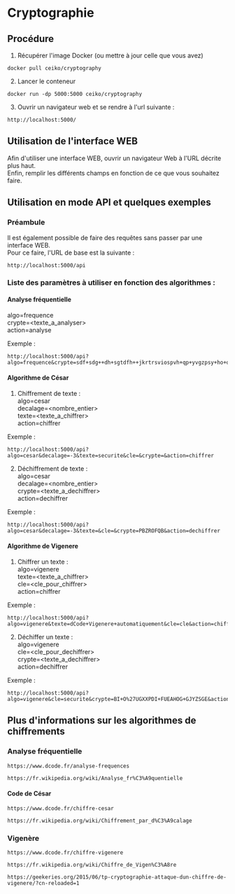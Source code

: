# Cryptographie

## Procédure
1. Récupérer l'image Docker (ou mettre à jour celle que vous avez)
```
docker pull ceiko/cryptography
```

2. Lancer le conteneur
```
docker run -dp 5000:5000 ceiko/cryptography
```

3. Ouvrir un navigateur web et se rendre à l'url suivante :
```
http://localhost:5000/
```

## Utilisation de l'interface WEB
Afin d'utiliser une interface WEB, ouvrir un navigateur Web à l'URL décrite plus haut.  
Enfin, remplir les différents champs en fonction de ce que vous souhaitez faire.  

## Utilisation en mode API et quelques exemples
### Préambule
Il est également possible de faire des requêtes sans passer par une interface WEB.  
Pour ce faire, l'URL de base est la suivante :
```
http://localhost:5000/api
```

### Liste des paramètres à utiliser en fonction des algorithmes :

#### Analyse fréquentielle  
algo=frequence  
crypte=&lt;texte_a_analyser&gt;  
action=analyse  
  
Exemple :  
```
http://localhost:5000/api?algo=frequence&crypte=sdf+sdg++dh+sgtdfh++jkrtrsviospvh+qp+yvgzpsy+ho+qemifgqhewoh+qreihogesuhgzqepiqgherghqzmg+ohsrhemrghoqelqmsoyy%22haozaz&action=analyse
```

#### Algorithme de César  
1. Chiffrement de texte :  
algo=cesar  
decalage=&lt;nombre_entier&gt;  
texte=&lt;texte_a_chiffrer&gt;  
action=chiffrer   
  
Exemple : 
```
http://localhost:5000/api?algo=cesar&decalage=-3&texte=securite&cle=&crypte=&action=chiffrer
```
  
2. Déchiffrement de texte :  
algo=cesar  
decalage=&lt;nombre_entier&gt;  
crypte=&lt;texte_a_dechiffrer&gt;  
action=dechiffrer  
   
Exemple : 
```
http://localhost:5000/api?algo=cesar&decalage=-3&texte=&cle=&crypte=PBZROFQB&action=dechiffrer
``` 

#### Algorithme de Vigenere  
1. Chiffrer un texte :  
algo=vigenere  
texte=&lt;texte_a_chiffrer&gt;  
cle=&lt;cle_pour_chiffrer&gt;  
action=chiffrer  
  
Exemple : 
```
http://localhost:5000/api?algo=vigenere&texte=dCode+Vigenere+automatiquement&cle=cle&action=chiffrer
```

2. Déchiffer un texte :  
algo=vigenere  
cle=&lt;cle_pour_dechiffrer&gt;  
crypte=&lt;texte_a_dechiffrer&gt;  
action=dechiffrer  
  
Exemple : 
```
http://localhost:5000/api?algo=vigenere&cle=securite&crypte=BI+O%27UGXXPDI+FUEAHOG+GJYZSGE&action=dechiffrer
```

## Plus d'informations sur les algorithmes de chiffrements
### Analyse fréquentielle
```
https://www.dcode.fr/analyse-frequences
```
```
https://fr.wikipedia.org/wiki/Analyse_fr%C3%A9quentielle
```
  
#### Code de César
```
https://www.dcode.fr/chiffre-cesar
```
```
https://fr.wikipedia.org/wiki/Chiffrement_par_d%C3%A9calage
```
  
### Vigenère
```
https://www.dcode.fr/chiffre-vigenere
```
```
https://fr.wikipedia.org/wiki/Chiffre_de_Vigen%C3%A8re
```
```
https://geekeries.org/2015/06/tp-cryptographie-attaque-dun-chiffre-de-vigenere/?cn-reloaded=1
```

